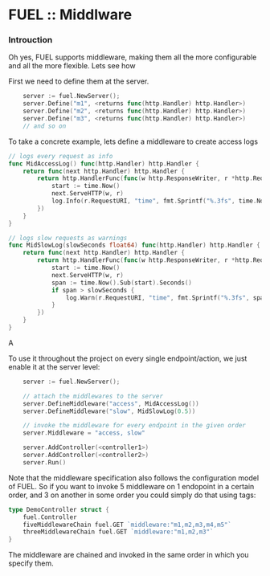 # FUEL :: Middlware

### Introuction

Oh yes, FUEL supports middleware, making them all the more configurable and all the more flexible. Lets see how

First we need to define them at the server.

```go
    server := fuel.NewServer();
    server.Define("m1", <returns func(http.Handler) http.Handler>)
    server.Define("m2", <returns func(http.Handler) http.Handler>)
    server.Define("m3", <returns func(http.Handler) http.Handler>)
    // and so on
```

To take a concrete example, lets define a middleware to create access logs

```go
// logs every request as info
func MidAccessLog() func(http.Handler) http.Handler {
	return func(next http.Handler) http.Handler {
		return http.HandlerFunc(func(w http.ResponseWriter, r *http.Request) {
			start := time.Now()
			next.ServeHTTP(w, r)
			log.Info(r.RequestURI, "time", fmt.Sprintf("%.3fs", time.Now().Sub(start).Seconds()))
		})
	}
}

// logs slow requests as warnings
func MidSlowLog(slowSeconds float64) func(http.Handler) http.Handler {
	return func(next http.Handler) http.Handler {
		return http.HandlerFunc(func(w http.ResponseWriter, r *http.Request) {
			start := time.Now()
			next.ServeHTTP(w, r)
			span := time.Now().Sub(start).Seconds()
			if span > slowSeconds {
				log.Warn(r.RequestURI, "time", fmt.Sprintf("%.3fs", span))
			}
		})
	}
}

```

A

To use it throughout the project on every single endpoint/action, we just enable it at the server level:

```go
    server := fuel.NewServer();

    // attach the middlewares to the server
    server.DefineMiddleware("access", MidAccessLog())
    server.DefineMiddleware("slow", MidSlowLog(0.5))

    // invoke the middleware for every endpoint in the given order
    server.Middleware = "access, slow"

    server.AddController(<controller1>)
    server.AddController(<controller2>)
    server.Run()
```

Note that the middleware specification also follows the configuration model of FUEL. So if you want to invoke 5 middleware on 1 endopoint in a certain order, and 3 on another in some order you could simply do that using tags:

```go
type DemoController struct {
	fuel.Controller
    fiveMiddlewareChain fuel.GET `middleware:"m1,m2,m3,m4,m5"`
    threeMiddlewareChain fuel.GET `middleware:"m1,m2,m3"`
}
```
The middleware are chained and invoked in the same order in which you specify them.